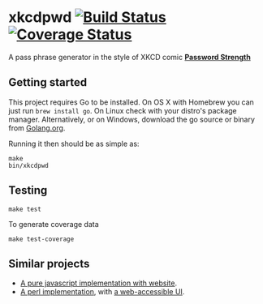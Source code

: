 # xkcdpwd [![Build Status](https://travis-ci.org/wfscheper/xkcdpwd.svg?branch=master)](https://travis-ci.org/wfscheper/xkcdpwd) [![Coverage Status](https://coveralls.io/repos/github/wfscheper/xkcdpwd/badge.svg?branch=master)](https://coveralls.io/github/wfscheper/xkcdpwd?branch=master)

A pass phrase generator in the style of XKCD comic **[Password Strength]**

## Getting started

This project requires Go to be installed. On OS X with Homebrew you can just
run `brew install go`. On Linux check with your distro's package manager.
Alternatively, or on Windows, download the go source or binary from [Golang.org](https://golang.org/dl/).

Running it then should be as simple as:

```console
make
bin/xkcdpwd
```

## Testing

``make test``

To generate coverage data

``make test-coverage``

## Similar projects

- [A pure javascript implementation with website](http://preshing.com/20110811/xkcd-password-generator/).
- [A perl implementation](https://github.com/bbusschots/hsxkpasswd), with [a web-accessible UI](https://xkpasswd.net/s/).

[Password Strength]: https://xkcd.com/936/

